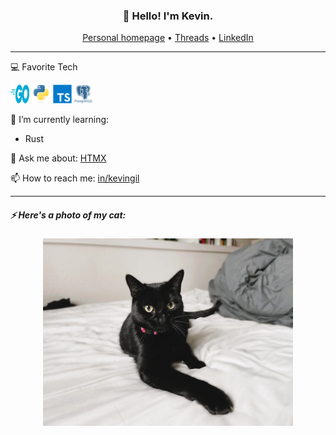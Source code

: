 <h3 align="center">👋 Hello! I'm Kevin.</h3>

<p align="center">
  <a href="https://kevingil.com">Personal homepage</a> •
  <a href="https://www.threads.net/@kvngil">Threads</a> •
  <a href="https://www.linkedin.com/in/kevingil/">LinkedIn</a>
</p>

---

💻 Favorite Tech
<p align="left">
  <img src="./images/go-flat.svg" width="30" height="30" alt="Golang" />
  <img src="./images/python-original.svg" width="30" height="30" alt="Python" />
  <img src="./images/typescript-original.svg" width="30" height="30" alt="TypeScript" />
 <img src="./images/postgresql.png" width="30" height="30" alt="Postgres" />
</p>


🌱 I’m currently learning:
- Rust

💬 Ask me about: [HTMX](https://htmx.org/)

📫 How to reach me: [in/kevingil](https://www.linkedin.com/in/kevingil/)
   

---


##### ⚡ Here's a photo of my cat:
<p align="center">
<img height="300" alt="Luna" src="./images/luna.jpg">
</p>
